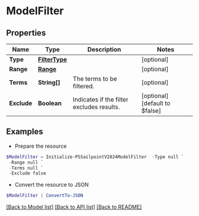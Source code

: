 # ModelFilter
## Properties

Name | Type | Description | Notes
------------ | ------------- | ------------- | -------------
**Type** | [**FilterType**](FilterType.md) |  | [optional] 
**Range** | [**Range**](Range.md) |  | [optional] 
**Terms** | **String[]** | The terms to be filtered. | [optional] 
**Exclude** | **Boolean** | Indicates if the filter excludes results. | [optional] [default to $false]

## Examples

- Prepare the resource
```powershell
$ModelFilter = Initialize-PSSailpointV2024ModelFilter  -Type null `
 -Range null `
 -Terms null `
 -Exclude false
```

- Convert the resource to JSON
```powershell
$ModelFilter | ConvertTo-JSON
```

[[Back to Model list]](../README.md#documentation-for-models) [[Back to API list]](../README.md#documentation-for-api-endpoints) [[Back to README]](../README.md)

